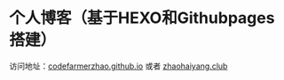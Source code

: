 # 个人博客（基于HEXO和Githubpages搭建）
访问地址：[codefarmerzhao.github.io](codefarmerzhao.github.io) 或者 [zhaohaiyang.club](zhaohaiyang.club)
